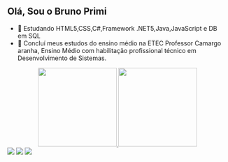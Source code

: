 ## Olá, Sou o Bruno Primi

- 🌱 Estudando HTML5,CSS,C#,Framework .NET5,Java,JavaScript e DB em SQL
- 🏫 Concluí meus estudos do ensino médio na ETEC Professor Camargo aranha, Ensino Médio com habilitação profissional técnico em Desenvolvimento de Sistemas.
 <div align="center">
  <a href="https://github.com/BrunoPrimi">
  <img height="180em" src="https://github-readme-stats.vercel.app/api?username=BrunoPrimi&show_icons=truee&theme=transparent&count_private=true"/>
  <img height="180em" src="https://github-readme-stats.vercel.app/api/top-langs/?username=BrunoPrimi&hide_progress=true&theme=transparent"/>
</div>
 
  
  
    
  <div>
  <a href="https://instagram.com/Bruno_Primi" target="_blank"><img src="https://img.shields.io/badge/-Instagram-%23E4405F?style=for-the-          badge&logo=instagram&logoColor=Dark" target="_blank"></a>
  <a href = "mailto:brunoreballo@gmail.com"><img src="https://img.shields.io/badge/-Gmail-%23333?style=for-the-badge&logo=gmail&logoColor=white" target="_blank"></a>
  <a href="https://www.linkedin.com/in/bruno-primi-reballo-916256224/" target="_blank"><img src="https://img.shields.io/badge/-LinkedIn-%230077B5?style=for-the-badge&logo=linkedin&logoColor=white" target="_blank"></a> 
   </div>
